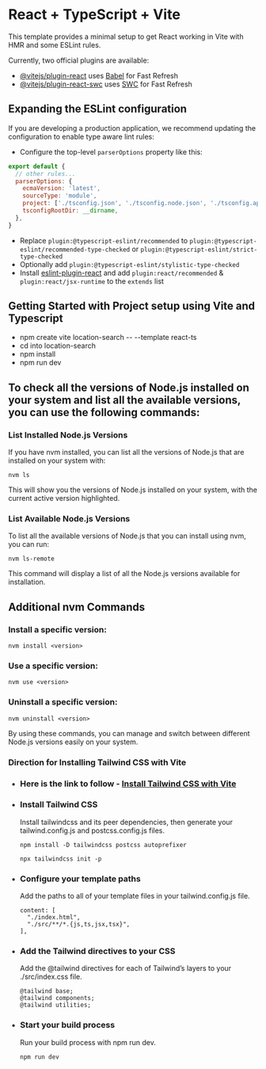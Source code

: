 # React + TypeScript + Vite

This template provides a minimal setup to get React working in Vite with HMR and some ESLint rules.

Currently, two official plugins are available:

- [@vitejs/plugin-react](https://github.com/vitejs/vite-plugin-react/blob/main/packages/plugin-react/README.md) uses [Babel](https://babeljs.io/) for Fast Refresh
- [@vitejs/plugin-react-swc](https://github.com/vitejs/vite-plugin-react-swc) uses [SWC](https://swc.rs/) for Fast Refresh

## Expanding the ESLint configuration

If you are developing a production application, we recommend updating the configuration to enable type aware lint rules:

- Configure the top-level `parserOptions` property like this:

```js
export default {
  // other rules...
  parserOptions: {
    ecmaVersion: 'latest',
    sourceType: 'module',
    project: ['./tsconfig.json', './tsconfig.node.json', './tsconfig.app.json'],
    tsconfigRootDir: __dirname,
  },
}
```

- Replace `plugin:@typescript-eslint/recommended` to `plugin:@typescript-eslint/recommended-type-checked` or `plugin:@typescript-eslint/strict-type-checked`
- Optionally add `plugin:@typescript-eslint/stylistic-type-checked`
- Install [eslint-plugin-react](https://github.com/jsx-eslint/eslint-plugin-react) and add `plugin:react/recommended` & `plugin:react/jsx-runtime` to the `extends` list

## Getting Started with Project setup using Vite and Typescript
* npm create vite location-search -- --template react-ts
* cd into location-search
* npm install
* npm run dev

## To check all the versions of Node.js installed on your system and list all the available versions, you can use the following commands:

### List Installed Node.js Versions
If you have nvm installed, you can list all the versions of Node.js that are installed on your system with:

```
nvm ls
```
This will show you the versions of Node.js installed on your system, with the current active version highlighted.

### List Available Node.js Versions
To list all the available versions of Node.js that you can install using nvm, you can run:

```
nvm ls-remote
```
This command will display a list of all the Node.js versions available for installation.

## Additional nvm Commands

### Install a specific version:

```
nvm install <version>
```

### Use a specific version:

```
nvm use <version>
```

### Uninstall a specific version:

```
nvm uninstall <version>
```

By using these commands, you can manage and switch between different Node.js versions easily on your system.

### Direction for Installing Tailwind CSS with Vite

- ### Here is the link to follow - [Install Tailwind CSS with Vite](https://tailwindcss.com/docs/guides/vite)
- ### Install Tailwind CSS
  Install tailwindcss and its peer dependencies, then generate your tailwind.config.js and postcss.config.js files.

  ```
  npm install -D tailwindcss postcss autoprefixer
  ```

  ```
  npx tailwindcss init -p
  ```
- ### Configure your template paths
  Add the paths to all of your template files in your tailwind.config.js file.

  ```
  content: [
    "./index.html",
    "./src/**/*.{js,ts,jsx,tsx}",
  ],
  ```
- ### Add the Tailwind directives to your CSS
  Add the @tailwind directives for each of Tailwind’s layers to your ./src/index.css file.

  ```
  @tailwind base;
  @tailwind components;
  @tailwind utilities;
  ```

- ### Start your build process
  Run your build process with npm run dev.

  ```
  npm run dev
  ```


